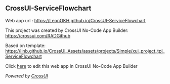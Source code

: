 ## CrossUI-ServiceFlowchart
Web app url : https://LeonOKH.github.io/CrossUI-ServiceFlowchart

This project was created by CrossUI No-Code App Builder: https://crossui.com/RADGithub

Based on template: https://linb.github.io/CrossUI_Assets/assets/projects/Simple/xui_project_tpl_ServiceFlowchart

Click [here](https://crossui.com/RADGithub/#!from=github&owner=LeonOKH&repo=CrossUI-ServiceFlowchart) to edit this web app in CrossUI No-Code App Builder

<i>Powered by [CrossUI](https://crossui.com)</i>
